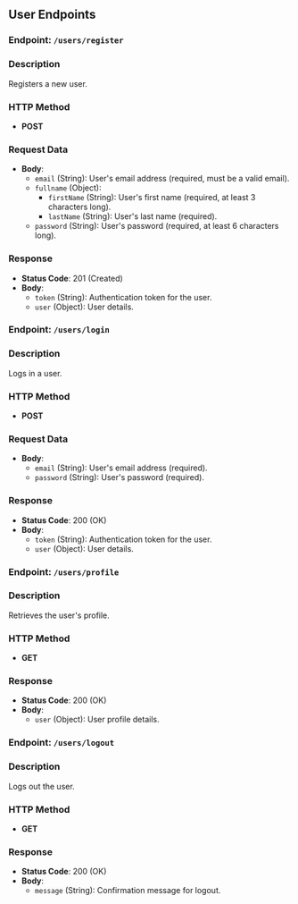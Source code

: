 ## User Endpoints  

### Endpoint: `/users/register`  
### Description  
Registers a new user.  

### HTTP Method  
- **POST**  

### Request Data  
- **Body**:  
  - `email` (String): User's email address (required, must be a valid email).  
  - `fullname` (Object):  
    - `firstName` (String): User's first name (required, at least 3 characters long).  
    - `lastName` (String): User's last name (required).  
  - `password` (String): User's password (required, at least 6 characters long).  

### Response  
- **Status Code**: 201 (Created)  
- **Body**:  
  - `token` (String): Authentication token for the user.  
  - `user` (Object): User details.  

### Endpoint: `/users/login`  
### Description  
Logs in a user.  

### HTTP Method  
- **POST**  

### Request Data  
- **Body**:  
  - `email` (String): User's email address (required).  
  - `password` (String): User's password (required).  

### Response  
- **Status Code**: 200 (OK)  
- **Body**:  
  - `token` (String): Authentication token for the user.  
  - `user` (Object): User details.  

### Endpoint: `/users/profile`  
### Description  
Retrieves the user's profile.  

### HTTP Method  
- **GET**  

### Response  
- **Status Code**: 200 (OK)  
- **Body**:  
  - `user` (Object): User profile details.  

### Endpoint: `/users/logout`  
### Description  
Logs out the user.  

### HTTP Method  
- **GET**  

### Response  
- **Status Code**: 200 (OK)  
- **Body**:  
  - `message` (String): Confirmation message for logout.
